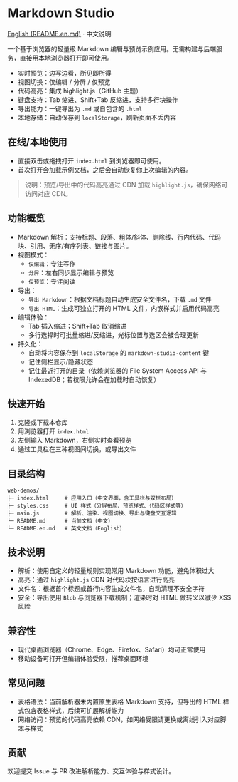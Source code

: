 # Markdown Studio

[English (README.en.md)](README.en.md) · 中文说明

一个基于浏览器的轻量级 Markdown 编辑与预览示例应用。无需构建与后端服务，直接用本地浏览器打开即可使用。

- 实时预览：边写边看，所见即所得
- 视图切换：仅编辑 / 分屏 / 仅预览
- 代码高亮：集成 highlight.js（GitHub 主题）
- 键盘支持：Tab 缩进、Shift+Tab 反缩进，支持多行块操作
- 导出能力：一键导出为 `.md` 或自包含的 `.html`
- 本地存储：自动保存到 `localStorage`，刷新页面不丢内容

## 在线/本地使用

- 直接双击或拖拽打开 `index.html` 到浏览器即可使用。
- 首次打开会加载示例文档，之后会自动恢复你上次编辑的内容。

> 说明：预览/导出中的代码高亮通过 CDN 加载 `highlight.js`，确保网络可访问对应 CDN。

## 功能概览

- Markdown 解析：支持标题、段落、粗体/斜体、删除线、行内代码、代码块、引用、无序/有序列表、链接与图片。
- 视图模式：
  - `仅编辑`：专注写作
  - `分屏`：左右同步显示编辑与预览
  - `仅预览`：专注阅读
- 导出：
  - `导出 Markdown`：根据文档标题自动生成安全文件名，下载 `.md` 文件
  - `导出 HTML`：生成可独立打开的 HTML 文件，内嵌样式并启用代码高亮
- 编辑体验：
  - Tab 插入缩进；Shift+Tab 取消缩进
  - 多行选择时可批量缩进/反缩进，光标位置与选区会被合理更新
- 持久化：
  - 自动将内容保存到 `localStorage` 的 `markdown-studio-content` 键
  - 记住侧栏显示/隐藏状态
  - 记住最近打开的目录（依赖浏览器的 File System Access API 与 IndexedDB；若权限允许会在加载时自动恢复）

## 快速开始

1. 克隆或下载本仓库
2. 用浏览器打开 `index.html`
3. 左侧输入 Markdown，右侧实时查看预览
4. 通过工具栏在三种视图间切换，或导出文件

## 目录结构

```
web-demos/
├─ index.html     # 应用入口（中文界面，含工具栏与双栏布局）
├─ styles.css     # UI 样式（分屏布局、预览样式、代码区样式等）
├─ main.js        # 解析、渲染、视图切换、导出与键盘交互逻辑
└─ README.md      # 当前文档（中文）
└─ README.en.md   # 英文文档（English）
```

## 技术说明

- 解析：使用自定义的轻量规则实现常用 Markdown 功能，避免体积过大
- 高亮：通过 `highlight.js` CDN 对代码块按语言进行高亮
- 文件名：根据首个标题或首行内容生成文件名，自动清理不安全字符
- 安全：导出使用 `Blob` 与浏览器下载机制；渲染时对 HTML 做转义以减少 XSS 风险

## 兼容性

- 现代桌面浏览器（Chrome、Edge、Firefox、Safari）均可正常使用
- 移动设备可打开但编辑体验受限，推荐桌面环境

## 常见问题

- 表格语法：当前解析器未内置原生表格 Markdown 支持，但导出的 HTML 样式包含表格样式，后续可扩展解析能力
- 网络访问：预览的代码高亮依赖 CDN，如网络受限请更换或离线引入对应脚本与样式

## 贡献

欢迎提交 Issue 与 PR 改进解析能力、交互体验与样式设计。

